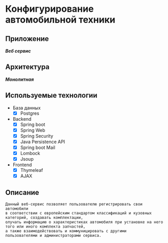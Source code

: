 # Конфигурирование автомобильной техники

## Приложение
___Веб сервис___

## Архитектура
___Монолитная___

## Используемые технологии
+ База данных
  - [X] Postgres
+ Backend
  - [X] Spring boot
  - [X] Spring Web
  - [X] Spring Security
  - [X] Java Persistence API
  - [X] Spring boot Mail
  - [X] Lombock
  - [X] Jsoup
+ Frontend
  - [X] Thymeleaf
  - [X] AJAX

## Описание
    Данный веб-сервис позволяет пользователю регистрировать свои автомобили
    в соответствии с европейским стандартом классификаций и кузовных категорий, создавать комплектации, 
    олучать информацию о характеристиках автомобиля при установке на него того или иного комплекта запчастей, 
    а также взаимодействовать и коммуницировать с другими         
    пользователями и администраторами сервиса. 
